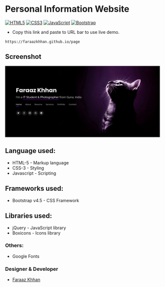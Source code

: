 # Personal Information Website
[![HTML5](https://img.shields.io/badge/HTML5-Markup-green)](https://en.wikipedia.org/wiki/HTML5)
[![CSS3](https://img.shields.io/badge/CSS--3-styling-orange)](https://en.wikipedia.org/wiki/Cascading_Style_Sheets)
[![JavaScript](https://img.shields.io/badge/JavaScript-client--side--scripting-blue)](https://en.wikipedia.org/wiki/JavaScript)
[![Bootstrap](https://img.shields.io/badge/Bootstrap-v4.5.0-%238742f5)](https://www.getbootstrap.com)


* Copy this link and paste to URL bar to use live demo.
```
https://faraazkhhan.github.io/page
```

## Screenshot
![Personal Information Website by FaraazKhhan](https://raw.githubusercontent.com/FaraazKhhan/WebDesign/master/screenshot.png)

## Language used:
* HTML-5 - Markup language
* CSS-3 - Styling
* Javascript - Scripting 

## Frameworks used:
* Bootstrap v4.5 - CSS Framework

## Libraries used:
* jQuery - JavaScript library
* Boxicons - Icons library

### Others:
* Google Fonts

### Designer & Developer
* [Faraaz Khhan](https://www.instagram.com/superfaraaz) 
